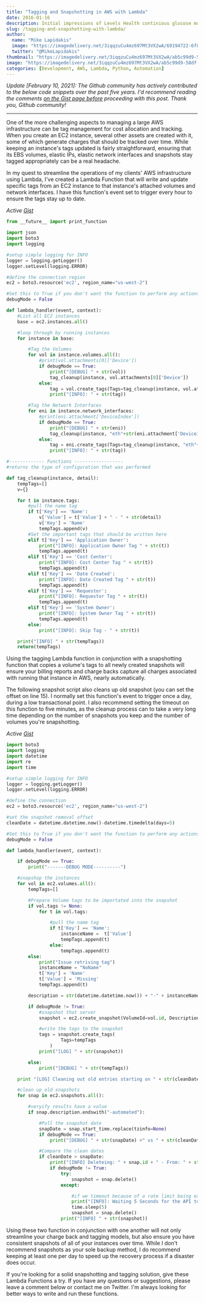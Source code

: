 ```yaml
---
title: "Tagging and Snapshotting in AWS with Lambda"
date: 2016-01-16
description: Initial impressions of Levels Health continious glucose monitoring to improve metabolic health
slug: /tagging-and-snapshotting-with-lambda/
author:
  name: "Mike Lapidakis"
  image: "https://imagedelivery.net/3iqqzuCu4mz697Mt3VX2wA/69194722-6f88-4268-402b-a24f5c3daf00/tiny"
  twitter: "@MikeLapidakis"
thumbnail: "https://imagedelivery.net/3iqqzuCu4mz697Mt3VX2wA/ab5c99d9-58df-4e61-eb6a-a048e855fe00/thumbnail"
image: "https://imagedelivery.net/3iqqzuCu4mz697Mt3VX2wA/ab5c99d9-58df-4e61-eb6a-a048e855fe00/hero"
categories: [Development, AWS, Lambda, Python, Automation]
---
```


_Update [February 10, 2021]: The Github community has actively contributed to the below code snippets over the past five years. I'd recommend reading the comments [on the Gist page before](https://gist.github.com/mlapida/931c03cce1e9e43f147b#file-ec2-tag-assets-lambda-py) proceeding with this post. Thank you, Github community!_

---

One of the more challenging aspects to managing a large AWS infrastructure can be tag management for cost allocation and tracking. When you create an EC2 instance, several other assets are created with it, some of which generate charges that should be tracked over time. While keeping an instance's tags updated is fairly straightforward, ensuring that its EBS volumes, elastic IPs, elastic network interfaces and snapshots stay tagged appropriately can be a real headache.

In my quest to streamline the operations of my clients' AWS infrastructure using Lambda, I've created a Lambda Function that will write and update specific tags from an EC2 instance to that instance's attached volumes and network interfaces. I have this function's event set to trigger every hour to ensure the tags stay up to date.

_Active [Gist](https://gist.github.com/mlapida/931c03cce1e9e43f147b#file-ec2-tag-assets-lambda-py)_

```python
from __future__ import print_function

import json
import boto3
import logging

#setup simple logging for INFO
logger = logging.getLogger()
logger.setLevel(logging.ERROR)

#define the connection region
ec2 = boto3.resource('ec2', region_name="us-west-2")

#Set this to True if you don't want the function to perform any actions
debugMode = False

def lambda_handler(event, context):
    #List all EC2 instances
    base = ec2.instances.all()

    #loop through by running instances
    for instance in base:

        #Tag the Volumes
        for vol in instance.volumes.all():
            #print(vol.attachments[0]['Device'])
            if debugMode == True:
                print("[DEBUG] " + str(vol))
                tag_cleanup(instance, vol.attachments[0]['Device'])
            else:
                tag = vol.create_tags(Tags=tag_cleanup(instance, vol.attachments[0]['Device']))
                print("[INFO]: " + str(tag))

        #Tag the Network Interfaces
        for eni in instance.network_interfaces:
            #print(eni.attachment['DeviceIndex'])
            if debugMode == True:
                print("[DEBUG] " + str(eni))
                tag_cleanup(instance, "eth"+str(eni.attachment['DeviceIndex']))
            else:
                tag = eni.create_tags(Tags=tag_cleanup(instance, "eth"+str(eni.attachment['DeviceIndex'])))
                print("[INFO]: " + str(tag))

#------------- Functions ------------------
#returns the type of configuration that was performed

def tag_cleanup(instance, detail):
    tempTags=[]
    v={}

    for t in instance.tags:
        #pull the name tag
        if t['Key'] == 'Name':
            v['Value'] = t['Value'] + " - " + str(detail)
            v['Key'] = 'Name'
            tempTags.append(v)
        #Set the important tags that should be written here
        elif t['Key'] == 'Application Owner':
            print("[INFO]: Application Owner Tag " + str(t))
            tempTags.append(t)
        elif t['Key'] == 'Cost Center':
            print("[INFO]: Cost Center Tag " + str(t))
            tempTags.append(t)
        elif t['Key'] == 'Date Created':
            print("[INFO]: Date Created Tag " + str(t))
            tempTags.append(t)
        elif t['Key'] == 'Requestor':
            print("[INFO]: Requestor Tag " + str(t))
            tempTags.append(t)
        elif t['Key'] == 'System Owner':
            print("[INFO]: System Owner Tag " + str(t))
            tempTags.append(t)
        else:
            print("[INFO]: Skip Tag - " + str(t))

    print("[INFO] " + str(tempTags))
    return(tempTags)
```

Using the tagging Lambda function in conjunction with a snapshotting function that copies a volume's tags to all newly created snapshots will ensure your billing reports and charge backs capture all charges associated with running that instance in AWS, nearly automatically.

The following snapshot script also cleans up old snapshot (you can set the offset on line 15). I normally set this function's event to trigger once a day, during a low transactional point. I also recommend setting the timeout on this function to five minutes, as the cleanup process can to take a very long time depending on the number of snapshots you keep and the number of volumes you're snapshotting.

_Active [Gist](https://gist.github.com/mlapida/770aba3ad3be76f6b31f#file-ec2-snapshot-lambda-py)_

```python
import boto3
import logging
import datetime
import re
import time

#setup simple logging for INFO
logger = logging.getLogger()
logger.setLevel(logging.ERROR)

#define the connection
ec2 = boto3.resource('ec2', region_name="us-west-2")

#set the snapshot removal offset
cleanDate = datetime.datetime.now()-datetime.timedelta(days=5)

#Set this to True if you don't want the function to perform any actions
debugMode = False

def lambda_handler(event, context):

    if debugMode == True:
        print("-------DEBUG MODE----------")

    #snapshop the instances
    for vol in ec2.volumes.all():
        tempTags=[]

        #Prepare Volume tags to be importated into the snapshot
        if vol.tags != None:
            for t in vol.tags:

                #pull the name tag
                if t['Key'] == 'Name':
                    instanceName =  t['Value']
                    tempTags.append(t)
                else:
                    tempTags.append(t)
        else:
            print("Issue retriving tag")
            instanceName = "NoName"
            t['Key'] = 'Name'
            t['Value'] = 'Missing'
            tempTags.append(t)

        description = str(datetime.datetime.now()) + "-" + instanceName + "-" + vol.id + "-automated"

        if debugMode != True:
            #snapshot that server
            snapshot = ec2.create_snapshot(VolumeId=vol.id, Description=description)

            #write the tags to the snapshot
            tags = snapshot.create_tags(
                    Tags=tempTags
                )
            print("[LOG] " + str(snapshot))

        else:
            print("[DEBUG] " + str(tempTags))

    print "[LOG] Cleaning out old entries starting on " + str(cleanDate)

    #clean up old snapshots
    for snap in ec2.snapshots.all():

        #veryify results have a value
        if snap.description.endswith("-automated"):

            #Pull the snapshot date
            snapDate = snap.start_time.replace(tzinfo=None)
            if debugMode == True:
                print("[DEBUG] " + str(snapDate) +" vs " + str(cleanDate))

            #Compare the clean dates
            if cleanDate > snapDate:
                print("[INFO] Deleteing: " + snap.id + " - From: " + str(snapDate))
                if debugMode != True:
                    try:
                        snapshot = snap.delete()
                    except:

                        #if we timeout because of a rate limit being exceeded, give it a rest of a few seconds
                        print("[INFO]: Waiting 5 Seconds for the API to Chill")
                        time.sleep(5)
                        snapshot = snap.delete()
                    print("[INFO] " + str(snapshot))
```

Using these two function in conjunction with one another will not only streamline your charge back and tagging models, but also ensure you have consistent snapshots of all of your instances over time. While I don't recommend snapshots as your sole backup method, I do recommend keeping at least one per day to speed up the recovery process if a disaster does occur.

If you're looking for a solid snapshotting and tagging solution, give these Lambda Functions a try. If you have any questions or suggestions, please leave a comment below or contact me on Twitter. I'm always looking for better ways to write and run these functions.
